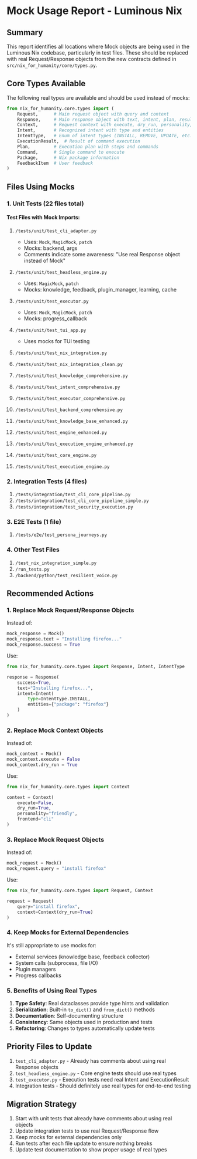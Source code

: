 # Mock Usage Report - Luminous Nix

## Summary

This report identifies all locations where Mock objects are being used in the Luminous Nix codebase, particularly in test files. These should be replaced with real Request/Response objects from the new contracts defined in `src/nix_for_humanity/core/types.py`.

## Core Types Available

The following real types are available and should be used instead of mocks:

```python
from nix_for_humanity.core.types import (
    Request,      # Main request object with query and context
    Response,     # Main response object with text, intent, plan, result
    Context,      # Request context with execute, dry_run, personality, etc.
    Intent,       # Recognized intent with type and entities
    IntentType,   # Enum of intent types (INSTALL, REMOVE, UPDATE, etc.)
    ExecutionResult,  # Result of command execution
    Plan,         # Execution plan with steps and commands
    Command,      # Single command to execute
    Package,      # Nix package information
    FeedbackItem  # User feedback
)
```

## Files Using Mocks

### 1. Unit Tests (22 files total)

#### Test Files with Mock Imports:
1. `/tests/unit/test_cli_adapter.py`
   - Uses: `Mock`, `MagicMock`, `patch`
   - Mocks: backend, args
   - Comments indicate some awareness: "Use real Response object instead of Mock"

2. `/tests/unit/test_headless_engine.py`
   - Uses: `MagicMock`, `patch`
   - Mocks: knowledge, feedback, plugin_manager, learning, cache

3. `/tests/unit/test_executor.py`
   - Uses: `Mock`, `MagicMock`, `patch`
   - Mocks: progress_callback

4. `/tests/unit/test_tui_app.py`
   - Uses mocks for TUI testing

5. `/tests/unit/test_nix_integration.py`
6. `/tests/unit/test_nix_integration_clean.py`
7. `/tests/unit/test_knowledge_comprehensive.py`
8. `/tests/unit/test_intent_comprehensive.py`
9. `/tests/unit/test_executor_comprehensive.py`
10. `/tests/unit/test_backend_comprehensive.py`
11. `/tests/unit/test_knowledge_base_enhanced.py`
12. `/tests/unit/test_engine_enhanced.py`
13. `/tests/unit/test_execution_engine_enhanced.py`
14. `/tests/unit/test_core_engine.py`
15. `/tests/unit/test_execution_engine.py`

### 2. Integration Tests (4 files)

1. `/tests/integration/test_cli_core_pipeline.py`
2. `/tests/integration/test_cli_core_pipeline_simple.py`
3. `/tests/integration/test_security_execution.py`

### 3. E2E Tests (1 file)

1. `/tests/e2e/test_persona_journeys.py`

### 4. Other Test Files

1. `/test_nix_integration_simple.py`
2. `/run_tests.py`
3. `/backend/python/test_resilient_voice.py`

## Recommended Actions

### 1. Replace Mock Request/Response Objects

Instead of:
```python
mock_response = Mock()
mock_response.text = "Installing firefox..."
mock_response.success = True
```

Use:
```python
from nix_for_humanity.core.types import Response, Intent, IntentType

response = Response(
    success=True,
    text="Installing firefox...",
    intent=Intent(
        type=IntentType.INSTALL,
        entities={"package": "firefox"}
    )
)
```

### 2. Replace Mock Context Objects

Instead of:
```python
mock_context = Mock()
mock_context.execute = False
mock_context.dry_run = True
```

Use:
```python
from nix_for_humanity.core.types import Context

context = Context(
    execute=False,
    dry_run=True,
    personality="friendly",
    frontend="cli"
)
```

### 3. Replace Mock Request Objects

Instead of:
```python
mock_request = Mock()
mock_request.query = "install firefox"
```

Use:
```python
from nix_for_humanity.core.types import Request, Context

request = Request(
    query="install firefox",
    context=Context(dry_run=True)
)
```

### 4. Keep Mocks for External Dependencies

It's still appropriate to use mocks for:
- External services (knowledge base, feedback collector)
- System calls (subprocess, file I/O)
- Plugin managers
- Progress callbacks

### 5. Benefits of Using Real Types

1. **Type Safety**: Real dataclasses provide type hints and validation
2. **Serialization**: Built-in `to_dict()` and `from_dict()` methods
3. **Documentation**: Self-documenting structure
4. **Consistency**: Same objects used in production and tests
5. **Refactoring**: Changes to types automatically update tests

## Priority Files to Update

1. `test_cli_adapter.py` - Already has comments about using real Response objects
2. `test_headless_engine.py` - Core engine tests should use real types
3. `test_executor.py` - Execution tests need real Intent and ExecutionResult
4. Integration tests - Should definitely use real types for end-to-end testing

## Migration Strategy

1. Start with unit tests that already have comments about using real objects
2. Update integration tests to use real Request/Response flow
3. Keep mocks for external dependencies only
4. Run tests after each file update to ensure nothing breaks
5. Update test documentation to show proper usage of real types